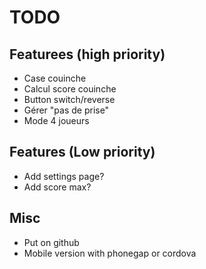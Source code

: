 # TODO

## Featurees (high priority)

- Case couinche
- Calcul score couinche
- Button switch/reverse
- Gérer "pas de prise"
- Mode 4 joueurs

## Features (Low priority)

- Add settings page?
- Add score max?

## Misc

- Put on github
- Mobile version with phonegap or cordova
